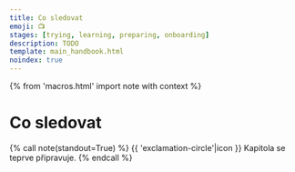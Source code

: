 ```yaml
---
title: Co sledovat
emoji: 📺
stages: [trying, learning, preparing, onboarding]
description: TODO
template: main_handbook.html
noindex: true
---
```


{% from 'macros.html' import note with context %}

# Co sledovat

{% call note(standout=True) %}
  {{ 'exclamation-circle'|icon }} Kapitola se teprve připravuje.
{% endcall %}


<!-- {#

- https://learntocodewith.me/podcast/
- IG https://www.informatikakukave.sk/
- odkazy na zpratelene podcasty na stranku podcastu?
- stránku s podcasty vyrobit? Stránku s odkazy na pravidelný obsah jako jsou podcasty, YouTube, srazy, konference
- Podcast czechitas
- https://discord.com/channels/769966886598737931/769966887055392768/843043858656919552
- https://twitter.com/yablko/status/1410877599967023104
- seznam podcastu pro zacatecniky (ladybug?)
- https://twitter.com/mjavorek/status/1429745661377978372
- Vyukova prgaci videa na youtube https://www.youtube.com/c/KGMIT/videos
- https://www.youtube.com/channel/UChfHPD-cztBLoI-DJyRoSDQ
- newslettery https://discord.com/channels/769966886598737931/811910782664704040/868064817259352095
- Tip od Kokese - twitch online vysvetluje ruzne veci v pythonu https://www.youtube.com/playlist?list=PLWBKAf81pmOaP9naRiNAqug6EBnkPakvY
- Street of code slovensky podcast
- https://scrimba.com/podcast/
- https://www.heroine.cz/zeny-it/7701-zeny-jsou-z-it-trhu-vytlacovany-rika-vedouci-analytik-lmc-tomas-dombrovsky
- https://restarty.dev/
- https://open.spotify.com/show/6Pz9YOO4XJAL2DRt7RauI3
- https://soundcloud.com/lucie-vaclavkova
- scrimba? https://www.youtube.com/watch?v=TAXWmYIvI0c
- https://www.youtube.com/channel/UCpUD5k7SOjsiPjlVV77TB7g
- https://www.codenewbie.org/podcast
- https://www.youtube.com/@LucieLenertova
- Co sledovat? Komixy, filmy, seriály (it crowd, Silicon Valley, nova šichta), dat do klubu i do příručky?


## MADRVOJTOVY TIPY

QCast
https://ceskepodcasty.cz/podcasty/qcast

Scriptease
https://ceskepodcasty.cz/podcasty/scripteasePodVocasemhttps://www.podvocasem.czIT svět podle Jury
https://ceskepodcasty.cz/podcasty/it-svet-podle-jury100 VECI které by kazdy programátor mel znathttps://www.starynec.cz/6-dependencies/

.NET.CZ
CZPodcast
Kafemlejnek

PROGRAMOVÁNÍ POD POKLIČKOU
https://www.youtube.com/watch?v=RVCjcIqMeh8

--- https://discord.com/channels/769966886598737931/811910782664704040/868064817259352095
Dva tipy na newslettery.
https://csslayout.news/
https://frontendfoc.us/
---


--- https://discord.com/channels/769966886598737931/797040163325870092/1030939769334673408
Pak ještě Czechitas, ProgramHRování, poslouchat.digital, CZPodcast, SharkTalk, (re)štarty v IT
---


--- https://discord.com/channels/769966886598737931/788832177135026197/980377341870100520
Pro <@786562518985605132> a kohokoliv dalšího - bezva učební videa Pythonu z dílny <@733309153275019326>  https://youtube.com/playlist?list=PLFt-PM7J_H3GJSvIWwJDaAgJjq9W-oWSF
---


--- https://discord.com/channels/769966886598737931/769966887055392768/908862016536600576
Za uložení na později stojí i Brackeys na YT. Kanál narvanej úplně vším co tě okolo tvorby her v Unity napadne. K prasknutí. Má pak i discord komunitu, početnou a aktivní. https://www.youtube.com/c/Brackeys
---


--- https://discord.com/channels/769966886598737931/789092262965280778/908619360384458752
Nový Harvarduv předmět/kurz online, toto bude pecka 🙂 Prošla jsem jejich základní a WebDev a můžu jen doporučit, nejlepší kurz ever

https://www.edx.org/course/cs50s-introduction-to-programming-with-python
---




--- https://discord.com/channels/769966886598737931/811910782664704040/1129328724257538131
Přidám ještě Web Dev Simplified, Kevin Powell, Wes Bos, Scrimba, Tiff in Tech(spis o technologiích) a developedbyed
---


--- https://discord.com/channels/769966886598737931/811910782664704040/1129311192079401061
Theo.gg, Theo Rants, Matt Pocock, Google Chrome Developers, The Primeagen (není to většinou FE, ale je to zajímavé), Josh tried coding, Fireship, Beyond Fireship, Builder.io a Steve Sewell.
---


--- https://discord.com/channels/769966886598737931/797040163325870092/1159955473823440998
Nevím, zda tady už Rita byla, ale já ji sleduji dlouho a těším se vlastně na každé její nové video 🙂 Nejpřehledněji asi na insta: https://www.instagram.com/rita_codes/, ale je třeba i na X https://twitter.com/rita_codes a asi i YT apod.
---


--- https://discord.com/channels/769966886598737931/769966887055392768/1187039309996503052
České i slovenské, některé už možná nevydávají nové díly, nestíhám poslouchat všechno 😄

- Moderná firma
- ProgramHRování
- Fuckupy v IT
- SoftCraft
- IT a tak
- (re)štarty v IT
- CZPodcast
- Vzhůru dolů podcast
- Smitio talk
- Shark talk
- IT svět podle Jury
- Street of Code
- Studio Skoumal
- Qcast
- Pod vocasem
- samozřejmě Junior.guru
---


--- https://discord.com/channels/769966886598737931/769966887055392768/1187068624591130654
Doplním další podcasty, o kterých vím 🙂

- BlueGhost Update
- Czechitas Podcast
- Na Mojom Kompe To Ide
- poslouchat.digital
- SCRIPTease
- The Real Python Podcast
- Websupport
---


--- https://discord.com/channels/769966886598737931/769966887055392768/1206229649546543174
O učení: https://twitter.com/karpathy/status/1756380066580455557#m
---


#} -->
